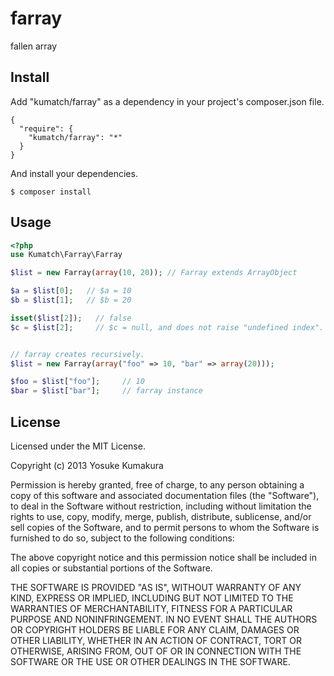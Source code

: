 farray
===========

fallen array

Install
-----

Add "kumatch/farray" as a dependency in your project's composer.json file.


    {
      "require": {
        "kumatch/farray": "*"
      }
    }

And install your dependencies.

    $ composer install

Usage
-----

```php
<?php
use Kumatch\Farray\Farray

$list = new Farray(array(10, 20)); // Farray extends ArrayObject

$a = $list[0];   // $a = 10
$b = $list[1];   // $b = 20

isset($list[2]);   // false
$c = $list[2];     // $c = null, and does not raise "undefined index".


// farray creates recursively.
$list = new Farray(array("foo" => 10, "bar" => array(20)));

$foo = $list["foo"];     // 10
$bar = $list["bar"];     // farray instance
```

License
--------

Licensed under the MIT License.

Copyright (c) 2013 Yosuke Kumakura

Permission is hereby granted, free of charge, to any person
obtaining a copy of this software and associated documentation
files (the "Software"), to deal in the Software without
restriction, including without limitation the rights to use,
copy, modify, merge, publish, distribute, sublicense, and/or sell
copies of the Software, and to permit persons to whom the
Software is furnished to do so, subject to the following
conditions:

The above copyright notice and this permission notice shall be
included in all copies or substantial portions of the Software.

THE SOFTWARE IS PROVIDED "AS IS", WITHOUT WARRANTY OF ANY KIND,
EXPRESS OR IMPLIED, INCLUDING BUT NOT LIMITED TO THE WARRANTIES
OF MERCHANTABILITY, FITNESS FOR A PARTICULAR PURPOSE AND
NONINFRINGEMENT. IN NO EVENT SHALL THE AUTHORS OR COPYRIGHT
HOLDERS BE LIABLE FOR ANY CLAIM, DAMAGES OR OTHER LIABILITY,
WHETHER IN AN ACTION OF CONTRACT, TORT OR OTHERWISE, ARISING
FROM, OUT OF OR IN CONNECTION WITH THE SOFTWARE OR THE USE OR
OTHER DEALINGS IN THE SOFTWARE.
